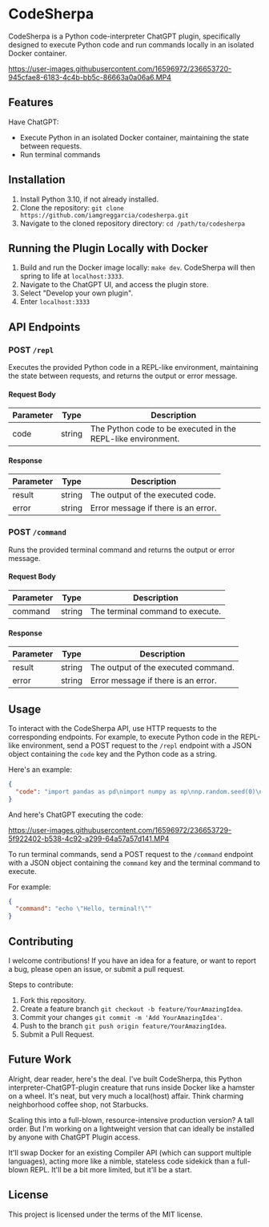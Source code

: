 # CodeSherpa

CodeSherpa is a Python code-interpreter ChatGPT plugin, specifically designed to execute Python code and run commands locally in an isolated Docker container.

<https://user-images.githubusercontent.com/16596972/236653720-945cfae8-6183-4c4b-bb5c-86663a0a06a6.MP4>

## Features

Have ChatGPT:

- Execute Python in an isolated Docker container, maintaining the state between requests.
- Run terminal commands

## Installation

1. Install Python 3.10, if not already installed.
2. Clone the repository: `git clone https://github.com/iamgreggarcia/codesherpa.git`
3. Navigate to the cloned repository directory: `cd /path/to/codesherpa`

## Running the Plugin Locally with Docker

1. Build and run the Docker image locally: `make dev`. CodeSherpa will then spring to life at `localhost:3333`.
2. Navigate to the ChatGPT UI, and access the plugin store.
3. Select "Develop your own plugin".
4. Enter `localhost:3333`

## API Endpoints

### POST `/repl`

Executes the provided Python code in a REPL-like environment, maintaining the state between requests, and returns the output or error message.

#### Request Body

| Parameter | Type   | Description                                                      |
|-----------|--------|------------------------------------------------------------------|
| code      | string | The Python code to be executed in the REPL-like environment.     |

#### Response

| Parameter | Type   | Description                           |
|-----------|--------|---------------------------------------|
| result    | string | The output of the executed code.      |
| error     | string | Error message if there is an error.   |

### POST `/command`

Runs the provided terminal command and returns the output or error message.

#### Request Body

| Parameter | Type   | Description                      |
|-----------|--------|----------------------------------|
| command   | string | The terminal command to execute. |

#### Response

| Parameter | Type   | Description                           |
|-----------|--------|---------------------------------------|
| result    | string | The output of the executed command.   |
| error     | string | Error message if there is an error.   |

## Usage

To interact with the CodeSherpa API, use HTTP requests to the corresponding endpoints. For example, to execute Python code in the REPL-like environment, send a POST request to the `/repl` endpoint with a JSON object containing the `code` key and the Python code as a string.

Here's an example:

```json
{
  "code": "import pandas as pd\nimport numpy as np\nnp.random.seed(0)\ndf = pd.DataFrame({'A': np.random.rand(100), 'B': np.random.rand(100)})\ndf['target'] = df['A'] + 2*df['B']\ndf.head()"
}
```
And here's ChatGPT executing the code:

<https://user-images.githubusercontent.com/16596972/236653729-5f922402-b538-4c92-a299-64a57a57d141.MP4>


To run terminal commands, send a POST request to the `/command` endpoint with a JSON object containing the `command` key and the terminal command to execute.

For example:

```json
{
  "command": "echo \"Hello, terminal!\""
}
```

## Contributing

I welcome contributions! If you have an idea for a feature, or want to report a bug, please open an issue, or submit a pull request.

Steps to contribute:

1. Fork this repository. 
2. Create a feature branch `git checkout -b feature/YourAmazingIdea`.
3. Commit your changes `git commit -m 'Add YourAmazingIdea'`.
4. Push to the branch `git push origin feature/YourAmazingIdea`.
5. Submit a Pull Request.

## Future Work

Alright, dear reader, here's the deal. I've built CodeSherpa, this Python interpreter-ChatGPT-plugin creature that runs inside Docker like a hamster on a wheel. It's neat, but very much a local(host) affair. Think charming neighborhood coffee shop, not Starbucks.

Scaling this into a full-blown, resource-intensive production version? A tall order. But I'm working on a lightweight version that can ideally be installed by anyone with ChatGPT Plugin access.

It'll swap Docker for an existing Compiler API (which can support multiple languages), acting more like a nimble, stateless code sidekick than a full-blown REPL. It'll be a bit more limited, but it'll be a start.
## License

This project is licensed under the terms of the MIT license.
